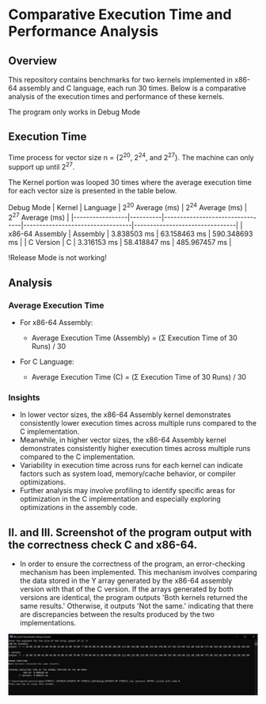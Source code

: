 # Comparative Execution Time and Performance Analysis

## Overview

This repository contains benchmarks for two kernels implemented in x86-64 assembly and C language, each run 30 times. Below is a comparative analysis of the execution times and performance of these kernels.

The program only works in Debug Mode

## Execution Time
Time process for vector size n = {2<sup>20</sup>, 2<sup>24</sup>, and  2<sup>27</sup>}. The machine can only support up until 2<sup>27</sup>.

The Kernel portion was looped 30 times where the average execution time for each vector size is presented in the table below.

Debug Mode
| Kernel          | Language | 2<sup>20</sup> Average (ms)     | 2<sup>24</sup> Average (ms)      | 2<sup>27</sup> Average (ms)    |
|-----------------|----------|---------------------------------|----------------------------------|--------------------------------|
| x86-64 Assembly | Assembly | 3.838503 ms                     | 63.158463 ms                     | 590.348693 ms                  | 
| C Version       | C        | 3.316153 ms                     | 58.418847 ms                     | 485.967457 ms                  |

!Release Mode is not working!

## Analysis

### Average Execution Time

- For x86-64 Assembly:
  - Average Execution Time (Assembly) = (Σ Execution Time of 30 Runs) / 30

- For C Language:
  - Average Execution Time (C) = (Σ Execution Time of 30 Runs) / 30

### Insights

- In lower vector sizes, the x86-64 Assembly kernel demonstrates consistently lower execution times across multiple runs compared to the C implementation.
- Meanwhile, in higher vector sizes, the x86-64 Assembly kernel demonstrates consistently higher execution times across multiple runs compared to the C implementation.
- Variability in execution time across runs for each kernel can indicate factors such as system load, memory/cache behavior, or compiler optimizations.
- Further analysis may involve profiling to identify specific areas for optimization in the C implementation and especially exploring optimizations in the assembly code.

## II. and III. Screenshot of the program output with the correctness check C and x86-64.
- In order to ensure the correctness of the program, an error-checking mechanism has been implemented. This mechanism involves comparing the data stored in the Y array generated by the x86-64 assembly version with that of the C version. If the arrays generated by both versions are identical, the program outputs 'Both kernels returned the same results.' Otherwise, it outputs 'Not the same.' indicating that there are discrepancies between the results produced by the two implementations.
  
![Correctness Check](screenshots/CorrectnessCheckAssembly_and_C.jpeg "screenshot")

